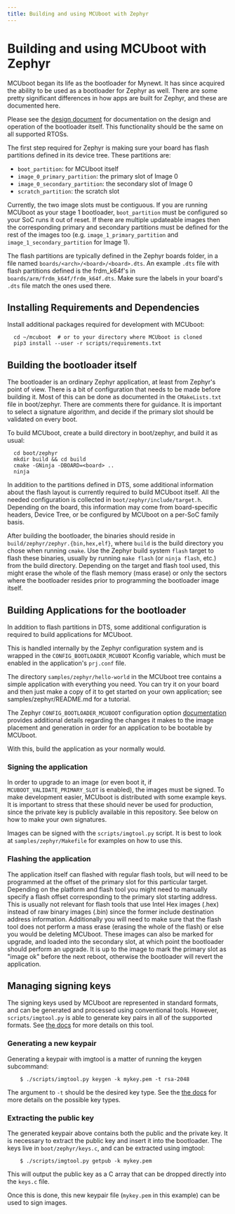 ```yaml
---
title: Building and using MCUboot with Zephyr
---
```


# Building and using MCUboot with Zephyr

MCUboot began its life as the bootloader for Mynewt.  It has since
acquired the ability to be used as a bootloader for Zephyr as well.
There are some pretty significant differences in how apps are built
for Zephyr, and these are documented here.

Please see the [design document](/documentation/design/) for documentation on the design
and operation of the bootloader itself. This functionality should be the same
on all supported RTOSs.

The first step required for Zephyr is making sure your board has flash
partitions defined in its device tree. These partitions are:

- `boot_partition`: for MCUboot itself
- `image_0_primary_partition`: the primary slot of Image 0
- `image_0_secondary_partition`: the secondary slot of Image 0
- `scratch_partition`: the scratch slot

Currently, the two image slots must be contiguous. If you are running
MCUboot as your stage 1 bootloader, `boot_partition` must be configured
so your SoC runs it out of reset. If there are multiple updateable images
then the corresponding primary and secondary partitions must be defined for
the rest of the images too (e.g. `image_1_primary_partition` and
`image_1_secondary_partition` for Image 1).

The flash partitions are typically defined in the Zephyr boards folder, in a
file named `boards/<arch>/<board>/<board>.dts`. An example `.dts` file with
flash partitions defined is the frdm_k64f's in
`boards/arm/frdm_k64f/frdm_k64f.dts`. Make sure the labels in your board's
`.dts` file match the ones used there.

## Installing Requirements and Dependencies

Install additional packages required for development with MCUboot:

```
  cd ~/mcuboot  # or to your directory where MCUboot is cloned
  pip3 install --user -r scripts/requirements.txt
```

## Building the bootloader itself

The bootloader is an ordinary Zephyr application, at least from
Zephyr's point of view.  There is a bit of configuration that needs to
be made before building it.  Most of this can be done as documented in
the `CMakeLists.txt` file in boot/zephyr.  There are comments there for
guidance.  It is important to select a signature algorithm, and decide
if the primary slot should be validated on every boot.

To build MCUboot, create a build directory in boot/zephyr, and build
it as usual:

```
  cd boot/zephyr
  mkdir build && cd build
  cmake -GNinja -DBOARD=<board> ..
  ninja
```

In addition to the partitions defined in DTS, some additional
information about the flash layout is currently required to build
MCUboot itself. All the needed configuration is collected in
`boot/zephyr/include/target.h`. Depending on the board, this information
may come from board-specific headers, Device Tree, or be configured by
MCUboot on a per-SoC family basis.

After building the bootloader, the binaries should reside in
`build/zephyr/zephyr.{bin,hex,elf}`, where `build` is the build
directory you chose when running `cmake`. Use the Zephyr build
system `flash` target to flash these binaries, usually by running
`make flash` (or `ninja flash`, etc.) from the build directory. Depending
on the target and flash tool used, this might erase the whole of the flash
memory (mass erase) or only the sectors where the bootloader resides prior to
programming the bootloader image itself.

## Building Applications for the bootloader

In addition to flash partitions in DTS, some additional configuration
is required to build applications for MCUboot.

This is handled internally by the Zephyr configuration system and is wrapped
in the `CONFIG_BOOTLOADER_MCUBOOT` Kconfig variable, which must be enabled in
the application's `prj.conf` file.

The directory `samples/zephyr/hello-world` in the MCUboot tree contains
a simple application with everything you need. You can try it on your
board and then just make a copy of it to get started on your own
application; see samples/zephyr/README.md for a tutorial.

The Zephyr `CONFIG_BOOTLOADER_MCUBOOT` configuration option
[documentation](http://docs.zephyrproject.org/reference/kconfig/CONFIG_BOOTLOADER_MCUBOOT.html)
provides additional details regarding the changes it makes to the image
placement and generation in order for an application to be bootable by
MCUboot.

With this, build the application as your normally would.

### Signing the application

In order to upgrade to an image (or even boot it, if
`MCUBOOT_VALIDATE_PRIMARY_SLOT` is enabled), the images must be signed.
To make development easier, MCUboot is distributed with some example
keys.  It is important to stress that these should never be used for
production, since the private key is publicly available in this
repository.  See below on how to make your own signatures.

Images can be signed with the `scripts/imgtool.py` script.  It is best
to look at `samples/zephyr/Makefile` for examples on how to use this.

### Flashing the application

The application itself can flashed with regular flash tools, but will
need to be programmed at the offset of the primary slot for this particular
target. Depending on the platform and flash tool you might need to manually
specify a flash offset corresponding to the primary slot starting address. This
is usually not relevant for flash tools that use Intel Hex images (.hex) instead
of raw binary images (.bin) since the former include destination address
information. Additionally you will need to make sure that the flash tool does
not perform a mass erase (erasing the whole of the flash) or else you would be
deleting MCUboot.
These images can also be marked for upgrade, and loaded into the secondary slot,
at which point the bootloader should perform an upgrade.  It is up to
the image to mark the primary slot as "image ok" before the next reboot,
otherwise the bootloader will revert the application.

## Managing signing keys

The signing keys used by MCUboot are represented in standard formats,
and can be generated and processed using conventional tools.  However,
`scripts/imgtool.py` is able to generate key pairs in all of the
supported formats.  See [the docs](/documentation/imgtool/) for more details on
this tool.

### Generating a new keypair

Generating a keypair with imgtool is a matter of running the keygen
subcommand:

```
    $ ./scripts/imgtool.py keygen -k mykey.pem -t rsa-2048
```

The argument to `-t` should be the desired key type.  See the
[the docs](/documentation/imgtool/) for more details on the possible key types.

### Extracting the public key

The generated keypair above contains both the public and the private
key.  It is necessary to extract the public key and insert it into the
bootloader.  The keys live in `boot/zephyr/keys.c`, and can be
extracted using imgtool:

```
    $ ./scripts/imgtool.py getpub -k mykey.pem
```

This will output the public key as a C array that can be dropped
directly into the `keys.c` file.

Once this is done, this new keypair file (`mykey.pem` in this
example) can be used to sign images.
